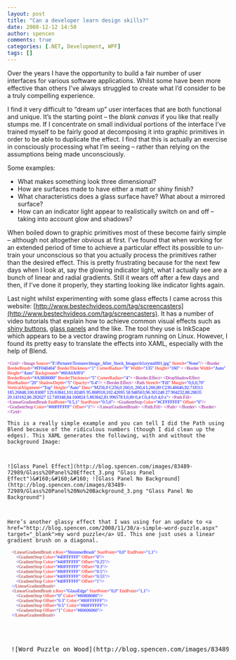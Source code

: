 ```yaml
---
layout: post
title: "Can a developer learn design skills?"
date: 2008-12-12 14:50
author: spencen
comments: true
categories: [.NET, Development, WPF]
tags: []
---
```



Over the years I have the opportunity to build a fair number of user interfaces for various software applications. Whilst some have been more effective than others I’ve always struggled to create what I’d consider to be a truly compelling experience.
  

I find it very difficult to “dream up” user interfaces that are both functional and unique. It’s the starting point – the *blank canvas* if you like that really stumps me. If I concentrate on small individual portions of the interface I’ve trained myself to be fairly good at decomposing it into graphic primitives in order to be able to duplicate the effect. I find that this is actually an exercise in consciously processing what I’m seeing – rather than relying on the assumptions being made unconsciously.
  

Some examples:
  

*   What makes something look three dimensional? 
*   How are surfaces made to have either a matt or shiny finish? 
*   What characteristics does a glass surface have? What about a mirrored surface? 
*   How can an indicator light appear to realistically switch on and off – taking into account glow and shadows?   

When boiled down to graphic primitives most of these become fairly simple – although not altogether obvious at first. I’ve found that when working for an extended period of time to achieve a particular effect its possible to un-train your unconscious so that you actually process the primitives rather than the desired effect. This is pretty frustrating because for the next few days when I look at, say the glowing indicator light, what I actually see are a bunch of linear and radial gradients. Still it wears off after a few days and then, if I’ve done it properly, they starting looking like indicator lights again.
  

Last night whilst experimenting with some glass effects I came across this website: [http://www.bestechvideos.com/tag/screencasters](http://www.bestechvideos.com/tag/screencasters). It has a number of video tutorials that explain how to achieve common visual effects such as <a href="http://www.bestechvideos.com/2008/07/05/screencasters-episode-017-glass-button-effect-redux" target="_blank">shiny buttons</a>, <a href="http://www.bestechvideos.com/2008/10/01/screencasters-episode-072-glass-panels" target="_blank">glass panels</a> and the like. The tool they use is InkScape which appears to be a vector drawing program running on Linux. However, I found its pretty easy to translate the effects into XAML, especially with the help of Blend.
  

<font face="Verdana" size="1">  </font><font size="1"><font face="Verdana"><span style="color: rgb(139,0,139)">&lt;Grid&gt;
&lt;Image </span><span style="color: rgb(255,0,0)">Source</span><span style="color: rgb(0,0,255)">=&quot;F:\Pictures\Textures\Image_After_Stock_Images\b1crystal001.jpg&quot; </span><span style="color: rgb(255,0,0)">Stretch</span><span style="color: rgb(0,0,255)">=&quot;None&quot;</span></font></font><font size="1"><font face="Verdana"><span style="color: rgb(139,0,139)">/&gt;
&lt;Border </span><span style="color: rgb(255,0,0)">BorderBrush</span><span style="color: rgb(0,0,255)">=&quot;#FF040404&quot; </span><span style="color: rgb(255,0,0)">BorderThickness</span><span style="color: rgb(0,0,255)">=&quot;1&quot; </span><span style="color: rgb(255,0,0)">CornerRadius</span><span style="color: rgb(0,0,255)">=&quot;8&quot; </span><span style="color: rgb(255,0,0)">Width</span><span style="color: rgb(0,0,255)">=&quot;135&quot; </span><span style="color: rgb(255,0,0)">Height</span><span style="color: rgb(0,0,255)">=&quot;160&quot; </span></font></font><font size="1"><font face="Verdana"><span style="color: rgb(139,0,139)">&gt;
&lt;Border </span><span style="color: rgb(255,0,0)">Width</span><span style="color: rgb(0,0,255)">=&quot;Auto&quot; </span><span style="color: rgb(255,0,0)">Height</span><span style="color: rgb(0,0,255)">=&quot;Auto&quot; </span><span style="color: rgb(255,0,0)">Background</span></font></font><font size="1"><font face="Verdana"><span style="color: rgb(0,0,255)">=&quot;#60A0A0F0&quot;   
                  </span><span style="color: rgb(255,0,0)">BorderBrush</span><span style="color: rgb(0,0,255)">=&quot;#A3808080&quot; </span><span style="color: rgb(255,0,0)">BorderThickness</span><span style="color: rgb(0,0,255)">=&quot;5&quot; </span><span style="color: rgb(255,0,0)">CornerRadius</span><span style="color: rgb(0,0,255)">=&quot;4&quot;</span></font></font><font size="1"><font face="Verdana"><span style="color: rgb(139,0,139)">&gt;
&lt;Border.Effect&gt;
&lt;DropShadowEffect </span><span style="color: rgb(255,0,0)">BlurRadius</span><span style="color: rgb(0,0,255)">=&quot;20&quot; </span><span style="color: rgb(255,0,0)">ShadowDepth</span><span style="color: rgb(0,0,255)">=&quot;5&quot; </span><span style="color: rgb(255,0,0)">Opacity</span><span style="color: rgb(0,0,255)">=&quot;0.4&quot;</span></font></font><font size="1"><font face="Verdana"><span style="color: rgb(139,0,139)">/&gt;
&lt;/Border.Effect&gt;
&lt;Path </span><span style="color: rgb(255,0,0)">Stretch</span><span style="color: rgb(0,0,255)">=&quot;Fill&quot; </span><span style="color: rgb(255,0,0)">Margin</span><span style="color: rgb(0,0,255)">=&quot;0,0,0,70&quot; </span><span style="color: rgb(255,0,0)">VerticalAlignment</span><span style="color: rgb(0,0,255)">=&quot;Top&quot; </span><span style="color: rgb(255,0,0)">Height</span></font></font><font size="1"><font face="Verdana"><span style="color: rgb(0,0,255)">=&quot;Auto&quot;
</span><span style="color: rgb(255,0,0)">Data</span></font></font><span style="color: rgb(0,0,255)"><font face="Verdana" size="1">=&quot;M256,0
</font></span><span style="color: rgb(139,0,139)"><font face="Verdana" color="#0000ff" size="1">C256,0 260,0, 260,4
L260,80
C230.46646,92.718311 185.26848,100.83087 129.63841,101.82405
95.868918,102.42695 58.948563,96.301248 27.904232,88.28635
20.143162,86.282627 12.749348,84.160824 5.863842,81.996578
L0,80 0,4
C0,4 0,0 4,0 z</font></span><span style="color: rgb(0,0,255)"><font face="Verdana" size="1">&quot;&gt;
</font></span><font size="1"><font face="Verdana"><span style="color: rgb(139,0,139)">&lt;Path.Fill&gt;
&lt;LinearGradientBrush </span><span style="color: rgb(255,0,0)">EndPoint</span><span style="color: rgb(0,0,255)">=&quot;0.5,1&quot; </span><span style="color: rgb(255,0,0)">StartPoint</span><span style="color: rgb(0,0,255)">=&quot;0.5,0&quot;</span></font></font><font size="1"><font face="Verdana"><span style="color: rgb(139,0,139)">&gt;
&lt;GradientStop </span><span style="color: rgb(255,0,0)">Color</span><span style="color: rgb(0,0,255)">=&quot;#CFFFFFFF&quot; </span><span style="color: rgb(255,0,0)">Offset</span><span style="color: rgb(0,0,255)">=&quot;0&quot;</span></font></font><font size="1"><font face="Verdana"><span style="color: rgb(139,0,139)">/&gt;
&lt;GradientStop </span><span style="color: rgb(255,0,0)">Color</span><span style="color: rgb(0,0,255)">=&quot;#00FFFFFF&quot; </span><span style="color: rgb(255,0,0)">Offset</span><span style="color: rgb(0,0,255)">=&quot;1&quot;</span></font></font><span style="color: rgb(139,0,139)"><font face="Verdana" size="1">/&gt;
&lt;/LinearGradientBrush&gt;
&lt;/Path.Fill&gt;
&lt;/Path&gt;
&lt;/Border&gt;
&lt;/Border&gt;
&lt;/Grid&gt;</font></span></pre>
<a href="http://11011.net/software/vspaste"></a>

    
    This is a really simple example and you can tell I did the Path using Blend because of the ridiculous numbers (though I did clean up the edges). This XAML generates the following, with and without the background Image:
    

    
    ![Glass Panel Effect](http://blog.spencen.com/images/83489-72989/Glass%20Panel%20Effect_3.png "Glass Panel Effect")&#160;&#160;&#160; ![Glass Panel No Background](http://blog.spencen.com/images/83489-72989/Glass%20Panel%20No%20Background_3.png "Glass Panel No Background")
    

    
    Here’s another glassy effect that I was using for an update to <a href="http://blog.spencen.com/2008/11/30/a-simple-word-puzzle.aspx" target="_blank">my word puzzle</a> UI. This one just uses a linear gradient brush on a diagonal.
    
<pre class="code"><font size="1"><font face="Verdana"><span style="color: rgb(163,21,21)">    </span><span style="color: rgb(0,0,255)">&lt;</span><span style="color: rgb(163,21,21)">LinearGradientBrush</span><span style="color: rgb(255,0,0)"> x</span><span style="color: rgb(0,0,255)">:</span><span style="color: rgb(255,0,0)">Key</span><span style="color: rgb(0,0,255)">=&quot;ShimmerBrush&quot;</span><span style="color: rgb(255,0,0)"> StartPoint</span><span style="color: rgb(0,0,255)">=&quot;0,0&quot;</span><span style="color: rgb(255,0,0)"> EndPoint</span></font></font><font size="1"><font face="Verdana"><span style="color: rgb(0,0,255)">=&quot;1,1&quot;&gt;
</span><span style="color: rgb(163,21,21)">        </span><span style="color: rgb(0,0,255)">&lt;</span><span style="color: rgb(163,21,21)">GradientStop</span><span style="color: rgb(255,0,0)"> Color</span><span style="color: rgb(0,0,255)">=&quot;#40FFFFFF&quot;</span><span style="color: rgb(255,0,0)"> Offset</span></font></font><font size="1"><font face="Verdana"><span style="color: rgb(0,0,255)">=&quot;0&quot;/&gt;
</span><span style="color: rgb(163,21,21)">        </span><span style="color: rgb(0,0,255)">&lt;</span><span style="color: rgb(163,21,21)">GradientStop</span><span style="color: rgb(255,0,0)"> Color</span><span style="color: rgb(0,0,255)">=&quot;#40FFFFFF&quot;</span><span style="color: rgb(255,0,0)"> Offset</span></font></font><font size="1"><font face="Verdana"><span style="color: rgb(0,0,255)">=&quot;0.25&quot;/&gt;
</span><span style="color: rgb(163,21,21)">        </span><span style="color: rgb(0,0,255)">&lt;</span><span style="color: rgb(163,21,21)">GradientStop</span><span style="color: rgb(255,0,0)"> Color</span><span style="color: rgb(0,0,255)">=&quot;#80FFFFFF&quot;</span><span style="color: rgb(255,0,0)"> Offset</span></font></font><font size="1"><font face="Verdana"><span style="color: rgb(0,0,255)">=&quot;0.3&quot;/&gt;
</span><span style="color: rgb(163,21,21)">        </span><span style="color: rgb(0,0,255)">&lt;</span><span style="color: rgb(163,21,21)">GradientStop</span><span style="color: rgb(255,0,0)"> Color</span><span style="color: rgb(0,0,255)">=&quot;#80FFFFFF&quot;</span><span style="color: rgb(255,0,0)"> Offset</span></font></font><font size="1"><font face="Verdana"><span style="color: rgb(0,0,255)">=&quot;0.5&quot;/&gt;
</span><span style="color: rgb(163,21,21)">        </span><span style="color: rgb(0,0,255)">&lt;</span><span style="color: rgb(163,21,21)">GradientStop</span><span style="color: rgb(255,0,0)"> Color</span><span style="color: rgb(0,0,255)">=&quot;#40FFFFFF&quot;</span><span style="color: rgb(255,0,0)"> Offset</span></font></font><font size="1"><font face="Verdana"><span style="color: rgb(0,0,255)">=&quot;0.55&quot;/&gt;
</span><span style="color: rgb(163,21,21)">        </span><span style="color: rgb(0,0,255)">&lt;</span><span style="color: rgb(163,21,21)">GradientStop</span><span style="color: rgb(255,0,0)"> Color</span><span style="color: rgb(0,0,255)">=&quot;#40FFFFFF&quot;</span><span style="color: rgb(255,0,0)"> Offset</span></font></font><font size="1"><font face="Verdana"><span style="color: rgb(0,0,255)">=&quot;1&quot;/&gt;
</span><span style="color: rgb(163,21,21)">    </span><span style="color: rgb(0,0,255)">&lt;/</span><span style="color: rgb(163,21,21)">LinearGradientBrush</span></font></font><font size="1"><font face="Verdana"><span style="color: rgb(0,0,255)">&gt;
</span><span style="color: rgb(163,21,21)">    </span><span style="color: rgb(0,0,255)">&lt;</span><span style="color: rgb(163,21,21)">LinearGradientBrush</span><span style="color: rgb(255,0,0)"> x</span><span style="color: rgb(0,0,255)">:</span><span style="color: rgb(255,0,0)">Key</span><span style="color: rgb(0,0,255)">=&quot;GlassEdge&quot;</span><span style="color: rgb(255,0,0)"> StartPoint</span><span style="color: rgb(0,0,255)">=&quot;0,0&quot;</span><span style="color: rgb(255,0,0)"> EndPoint</span></font></font><font size="1"><font face="Verdana"><span style="color: rgb(0,0,255)">=&quot;1,1&quot;&gt;
</span><span style="color: rgb(163,21,21)">        </span><span style="color: rgb(0,0,255)">&lt;</span><span style="color: rgb(163,21,21)">GradientStop</span><span style="color: rgb(255,0,0)"> Offset</span><span style="color: rgb(0,0,255)">=&quot;0&quot;</span><span style="color: rgb(255,0,0)"> Color</span></font></font><font size="1"><font face="Verdana"><span style="color: rgb(0,0,255)">=&quot;#80808080&quot;/&gt;
</span><span style="color: rgb(163,21,21)">        </span><span style="color: rgb(0,0,255)">&lt;</span><span style="color: rgb(163,21,21)">GradientStop</span><span style="color: rgb(255,0,0)"> Offset</span><span style="color: rgb(0,0,255)">=&quot;0.3&quot;</span><span style="color: rgb(255,0,0)"> Color</span></font></font><font size="1"><font face="Verdana"><span style="color: rgb(0,0,255)">=&quot;#80FFFFFF&quot;/&gt;
</span><span style="color: rgb(163,21,21)">        </span><span style="color: rgb(0,0,255)">&lt;</span><span style="color: rgb(163,21,21)">GradientStop</span><span style="color: rgb(255,0,0)"> Offset</span><span style="color: rgb(0,0,255)">=&quot;0.5&quot;</span><span style="color: rgb(255,0,0)"> Color</span></font></font><font size="1"><font face="Verdana"><span style="color: rgb(0,0,255)">=&quot;#80FFFFFF&quot;/&gt;
</span><span style="color: rgb(163,21,21)">        </span><span style="color: rgb(0,0,255)">&lt;</span><span style="color: rgb(163,21,21)">GradientStop</span><span style="color: rgb(255,0,0)"> Offset</span><span style="color: rgb(0,0,255)">=&quot;1&quot;</span><span style="color: rgb(255,0,0)"> Color</span></font></font><font size="1"><font face="Verdana"><span style="color: rgb(0,0,255)">=&quot;#80606060&quot;/&gt;
</span><span style="color: rgb(163,21,21)">    </span><span style="color: rgb(0,0,255)">&lt;/</span><span style="color: rgb(163,21,21)">LinearGradientBrush</span><span style="color: rgb(0,0,255)">&gt;</span></font></font>

<a href="http://11011.net/software/vspaste"></a>


&#160;![Word Puzzle on Wood](http://blog.spencen.com/images/83489-72989/Word%20Puzzle%20on%20Wood_5.png "Word Puzzle on Wood")


